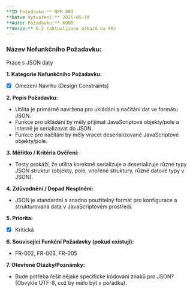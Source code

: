 ```yaml
---
**ID Požadavku:** NFR-003
**Datum Vytvoření:** 2025-05-10
**Autor Požadavku:** KONR
**Verze:** 0.2 (aktualizace odkazů na FR)
---
```


### Název Nefunkčního Požadavku:
Práce s JSON daty

**1. Kategorie Nefunkčního Požadavku:**
   - [X] Omezení Návrhu (Design Constraints)

**2. Popis Požadavku:**
   - Utilita je primárně navržena pro ukládání a načítání dat ve formátu JSON.
   - Funkce pro ukládání by měly přijímat JavaScriptové objekty/pole a interně je serializovat do JSON.
   - Funkce pro načítání by měly vracet deserializované JavaScriptové objekty/pole.

**3. Měřítko / Kritéria Ověření:**
   - Testy prokáží, že utilita korektně serializuje a deserializuje různé typy JSON struktur (objekty, pole, vnořené struktury, různé datové typy v JSON).

**4. Zdůvodnění / Dopad Nesplnění:**
   - JSON je standardní a snadno použitelný formát pro konfigurace a strukturovaná data v JavaScriptovém prostředí.

**5. Priorita:**
   - [X] Kritická

**6. Související Funkční Požadavky (pokud existují):**
   - FR-002, FR-003, FR-005

**7. Otevřené Otázky/Poznámky:**
   - Bude potřeba řešit nějaké specifické kódování znaků pro JSON? (Obvykle UTF-8, což by mělo být v pořádku).
